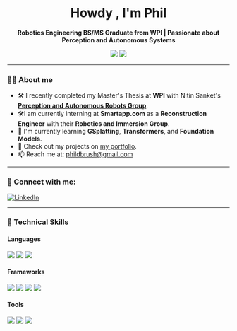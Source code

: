 <h1 align="center">Howdy , I'm Phil</h1>

<p align="center">
  <b> Robotics Engineering BS/MS Graduate from WPI | Passionate about Perception and Autonomous Systems</b>
</p>

<p align="center">
  <img src="https://img.shields.io/badge/Intern-Smartapp.com-orange?style=for-the-badge" />
  <img src="https://img.shields.io/badge/Learning-GSplatting%20%26%20Foundation%20%20Models-blue?style=for-the-badge" />
</p>

---
### 👋🏼 About me

- 🛠️ I recently completed my Master's Thesis at **WPI** with Nitin Sanket's [**Perception and Autonomous Robots Group**](https://pear.wpi.edu/).
- 🛠️I am currently interning at **Smartapp.com** as a **Reconstruction Engineer** with their **Robotics and Immersion Group**.
- 🌱 I'm currently learning **GSplatting**, **Transformers**, and **Foundation Models**.
- 🧠 Check out my projects on [my portfolio](https://pbrush.github.io/website/).
- 📫 Reach me at: [phildbrush@gmail.com](mailto:phildbrush@gmail.com)

---

### 🔗 Connect with me:

[![LinkedIn](https://img.shields.io/badge/LinkedIn-blue?style=for-the-badge&logo=linkedin&logoColor=white)](https://www.linkedin.com/in/phillipdbrush/)

---

### 🧰 Technical Skills

#### Languages
<p>
  <img src="https://img.shields.io/badge/Python-3776AB?style=flat&logo=python&logoColor=white" />
  <img src="https://img.shields.io/badge/C++-00599C?style=flat&logo=c%2B%2B&logoColor=white" />
  <img src="https://img.shields.io/badge/Matlab-555555?style=flat&logo=mathworks&logoColor=white" />
  
</p>

#### Frameworks
<p>
  <img src="https://img.shields.io/badge/ROS-22314E?style=flat&logo=ros&logoColor=white" />
  <img src="https://img.shields.io/badge/PyTorch-EE4C2C?style=flat&logo=pytorch&logoColor=white" />
  <img src="https://img.shields.io/badge/TensorFlow-FF6F00?style=flat&logo=tensorflow&logoColor=white" />
  <img src="https://img.shields.io/badge/OpenCV-5C3EE8?style=flat&logo=opencv&logoColor=white" />
</p>

#### Tools
<p>
  <img src="https://img.shields.io/badge/Git-F05032?style=flat&logo=git&logoColor=white" />
  <img src="https://img.shields.io/badge/Linux-FCC624?style=flat&logo=linux&logoColor=black" />
  <img src="https://img.shields.io/badge/Docker-2496ED?style=flat&logo=docker&logoColor=white" />
</p>

